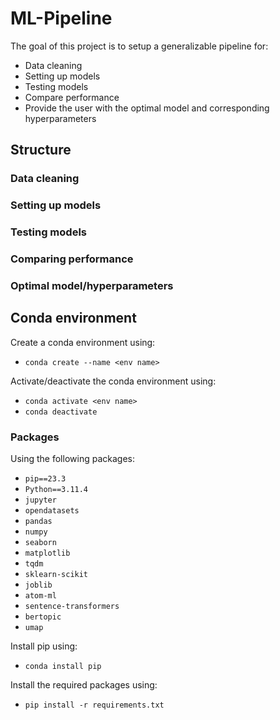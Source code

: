 # ML-Pipeline

The goal of this project is to setup a generalizable pipeline for:
- Data cleaning
- Setting up models
- Testing models
- Compare performance
- Provide the user with the optimal model and corresponding hyperparameters

## Structure

### Data cleaning
### Setting up models
### Testing models
### Comparing performance
### Optimal model/hyperparameters


## Conda environment

Create a conda environment using:

- `conda create --name <env name>`

Activate/deactivate the conda environment using:

- `conda activate <env name>`
- `conda deactivate`


### Packages
Using the following packages:

- `pip==23.3`
- `Python==3.11.4`
- `jupyter`
- `opendatasets`
- `pandas`
- `numpy`
- `seaborn`
- `matplotlib`
- `tqdm`
- `sklearn-scikit`
- `joblib`
- `atom-ml`
- `sentence-transformers`
- `bertopic`
- `umap`

Install pip using:

- `conda install pip`

Install the required packages using:

- `pip install -r requirements.txt`